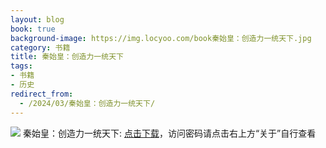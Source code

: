 ```yaml
---
layout: blog
book: true
background-image: https://img.locyoo.com/book秦始皇：创造力一统天下.jpg
category: 书籍
title: 秦始皇：创造力一统天下
tags:
- 书籍
- 历史
redirect_from:
  - /2024/03/秦始皇：创造力一统天下/
---
```

![](https://img.locyoo.com/book秦始皇：创造力一统天下.jpg)
秦始皇：创造力一统天下: <a name = "ref1" href="https://089m.com/f/50983618-1269964487-d06777?p=3619">点击下载</a>，访问密码请点击右上方“关于”自行查看